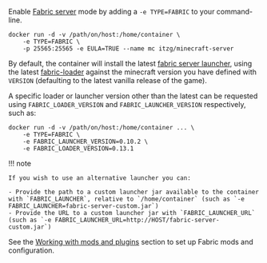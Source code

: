 Enable [Fabric server](https://fabricmc.net/) mode by adding a `-e TYPE=FABRIC` to your command-line.

```
docker run -d -v /path/on/host:/home/container \
    -e TYPE=FABRIC \
    -p 25565:25565 -e EULA=TRUE --name mc itzg/minecraft-server
```

By default, the container will install the latest [fabric server launcher](https://fabricmc.net/use/server/), using the latest [fabric-loader](https://fabricmc.net/wiki/documentation:fabric_loader) against the minecraft version you have defined with `VERSION` (defaulting to the latest vanilla release of the game).

A specific loader or launcher version other than the latest can be requested using `FABRIC_LOADER_VERSION` and `FABRIC_LAUNCHER_VERSION` respectively, such as:

```
docker run -d -v /path/on/host:/home/container ... \
    -e TYPE=FABRIC \
    -e FABRIC_LAUNCHER_VERSION=0.10.2 \
    -e FABRIC_LOADER_VERSION=0.13.1
```

!!! note

    If you wish to use an alternative launcher you can:  

    - Provide the path to a custom launcher jar available to the container with `FABRIC_LAUNCHER`, relative to `/home/container` (such as `-e FABRIC_LAUNCHER=fabric-server-custom.jar`)
    - Provide the URL to a custom launcher jar with `FABRIC_LAUNCHER_URL` (such as `-e FABRIC_LAUNCHER_URL=http://HOST/fabric-server-custom.jar`)

See the [Working with mods and plugins](../../mods-and-plugins/index.md) section to set up Fabric mods and configuration.
